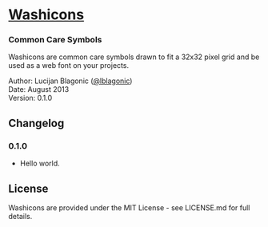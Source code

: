 # [Washicons](http://lucijanblagonic.github.com/washicons)

### Common Care Symbols

Washicons are common care symbols drawn to fit a 32x32 pixel grid and be used as a web font on your projects.

Author: Lucijan Blagonic ([@lblagonic](http://twitter.com/lblagonic))  
Date: August 2013  
Version: 0.1.0  

## Changelog

### 0.1.0
* Hello world.

## License
Washicons are provided under the MIT License - see LICENSE.md for full details.